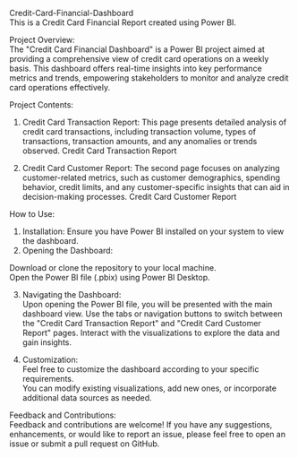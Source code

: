 Credit-Card-Financial-Dashboard  
This is a Credit Card Financial Report created using Power BI.

Project Overview:  
The "Credit Card Financial Dashboard" is a Power BI project aimed at providing a comprehensive view of credit card operations on a weekly basis. This dashboard offers real-time insights into key performance metrics and trends, empowering stakeholders to monitor and analyze credit card operations effectively.

Project Contents:  
1. Credit Card Transaction Report: This page presents detailed analysis of credit card transactions, including transaction volume, types of transactions, transaction amounts, and any anomalies or trends observed.
Credit Card Transaction Report

3. Credit Card Customer Report: The second page focuses on analyzing customer-related metrics, such as customer demographics, spending behavior, credit limits, and any customer-specific insights that can aid in decision-making processes.
Credit Card Customer Report

How to Use:  
1. Installation: Ensure you have Power BI installed on your system to view the dashboard.  
2. Opening the Dashboard:

Download or clone the repository to your local machine.  
Open the Power BI file (.pbix) using Power BI Desktop.  

3. Navigating the Dashboard:  
Upon opening the Power BI file, you will be presented with the main dashboard view.
Use the tabs or navigation buttons to switch between the "Credit Card Transaction Report" and "Credit Card Customer Report" pages.
Interact with the visualizations to explore the data and gain insights.

5. Customization:  
Feel free to customize the dashboard according to your specific requirements.  
You can modify existing visualizations, add new ones, or incorporate additional data sources as needed.  

Feedback and Contributions:  
Feedback and contributions are welcome! If you have any suggestions, enhancements, or would like to report an issue, please feel free to open an issue or submit a pull request on GitHub.

